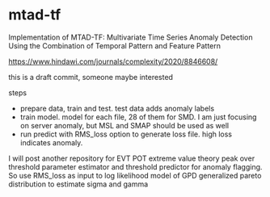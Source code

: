 # mtad-tf
Implementation of MTAD-TF: Multivariate Time Series Anomaly Detection Using the Combination of Temporal Pattern and Feature Pattern

https://www.hindawi.com/journals/complexity/2020/8846608/

this is a draft commit, someone maybe interested

steps

- prepare data, train and test. test data adds anomaly labels
- train model. model for each file, 28 of them for SMD. I am just focusing on server anomaly, but MSL and SMAP should be used as well
- run predict with RMS_loss option to generate loss file. high loss indicates anomaly. 

I will post another repository for EVT POT extreme value theory peak over threshold parameter estimator and threshold predictor for anomaly flagging. So use RMS_loss as input to log likelihood model of GPD generalized pareto distribution to estimate sigma and gamma

